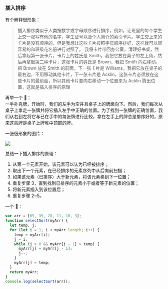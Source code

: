 ### 插入排序

有个解释很形象：

> 插入排序类似于人类按数字或字母顺序进行排序，例如，让班里的每个学生上交一张写有他的名字，学生证号以及个人简介的索引卡片。学生交上来的卡片是没有顺序的，但是我想让这些卡片按照字母顺序排好，这样就可以很容易的和班级花名册进行对照了。
> 我将卡片带回办公室，清理好书桌，然后拿起第一张卡片，卡片上的姓氏是 Smith，我把它放在桌子的左上角，然后再拿起第二种卡片，这张卡片的姓氏是 Brown，我把 Smith 向右移动，把 Brown 放在 Smith 的前面，下一张卡片是 Williams，我把它放在桌子的最右边，不用移动其他卡片，下一张卡片是 Acklin，这张卡片必须放在这些卡片的最前面，所以其他卡片要向右移动一个位置来为 Acklin 腾出位置，这就是插入排序的原理

再举一个 🌰：  
一手扑克牌，开始时，我们的左手为空并且桌子上的牌面向下。然后，我们每次从桌子上拿走一张牌并将它插入左手中正确的位置。为了找到一张牌的正确位置，我们从右到左将它与已在手中的每张牌进行比较，拿在左手上的牌总是排序好的，原来这些牌是桌子上牌堆中顶部的牌。

一张很形象的图片：    

[![](https://user-gold-cdn.xitu.io/2017/7/27/da44baba996d9c4e8ddeb43a01c2139d)](https://user-gold-cdn.xitu.io/2017/7/27/da44baba996d9c4e8ddeb43a01c2139d)

总结一下插入排序的原理：

1. 从第一个元素开始，该元素可以认为已经被排序；  
2. 取出下一个元素，在已经排序的元素序列中从后向前扫描；
3. 如果该元素（已排序）大于新元素，将该元素移到下一位置；  
4. 重复步骤 3，直到找到已排序的元素小于或者等于新元素的位置；  
5. 将新元素插入到该位置后；  
6. 重复步骤 2~5。  

一个 🌰：  

```javascript
var arr = [65, 39, 28, 11, 10, 3];
function selectSort(myArr) {
  let temp, j;
  for (let i = 1; i < myArr.length; i++) {
    temp = myArr[i];
    j = i;
    while (j > 0 && myArr[j - 1] > temp) {
      myArr[j] = myArr[j - 1];
      j--;
    }
    myArr[j] = temp;
  }
  return myArr;
}
console.log(selectSort(arr));
```

